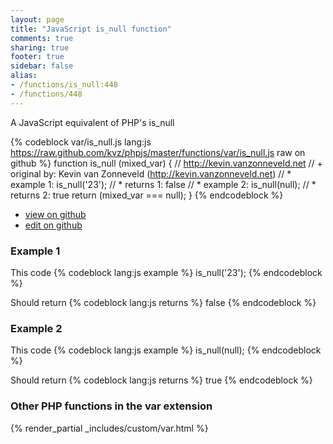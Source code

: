 ```yaml
---
layout: page
title: "JavaScript is_null function"
comments: true
sharing: true
footer: true
sidebar: false
alias:
- /functions/is_null:448
- /functions/448
---
```

<!-- Generated by Rakefile:build -->
A JavaScript equivalent of PHP's is_null

{% codeblock var/is_null.js lang:js https://raw.github.com/kvz/phpjs/master/functions/var/is_null.js raw on github %}
function is_null (mixed_var) {
  // http://kevin.vanzonneveld.net
  // +   original by: Kevin van Zonneveld (http://kevin.vanzonneveld.net)
  // *     example 1: is_null('23');
  // *     returns 1: false
  // *     example 2: is_null(null);
  // *     returns 2: true
  return (mixed_var === null);
}
{% endcodeblock %}

 - [view on github](https://github.com/kvz/phpjs/blob/master/functions/var/is_null.js)
 - [edit on github](https://github.com/kvz/phpjs/edit/master/functions/var/is_null.js)

### Example 1
This code
{% codeblock lang:js example %}
is_null('23');
{% endcodeblock %}

Should return
{% codeblock lang:js returns %}
false
{% endcodeblock %}

### Example 2
This code
{% codeblock lang:js example %}
is_null(null);
{% endcodeblock %}

Should return
{% codeblock lang:js returns %}
true
{% endcodeblock %}


### Other PHP functions in the var extension
{% render_partial _includes/custom/var.html %}
